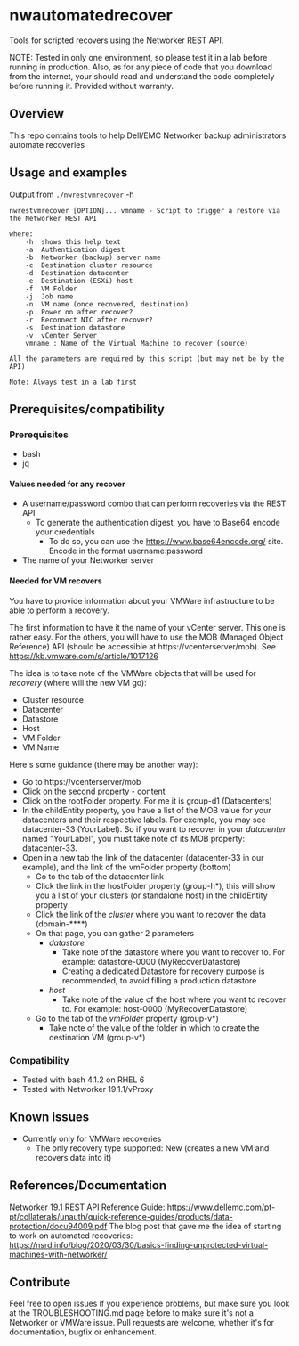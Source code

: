 # nwautomatedrecover
Tools for scripted recovers using the Networker REST API.

NOTE: Tested in only one environment, so please test it in a lab before running in production. Also, as for any piece of code that you download from the internet, your should read and understand the code completely before running it. Provided without warranty.
## Overview
This repo contains tools to help Dell/EMC Networker backup administrators automate recoveries
## Usage and examples
Output from `./nwrestvmrecover`  -h
```
nwrestvmrecover [OPTION]... vmname - Script to trigger a restore via the Networker REST API

where:
    -h  shows this help text
    -a  Authentication digest
    -b  Networker (backup) server name
    -c  Destination cluster resource
    -d  Destination datacenter
    -e  Destination (ESXi) host
    -f  VM Folder
    -j  Job name
    -n  VM name (once recovered, destination)
    -p  Power on after recover?
    -r  Reconnect NIC after recover?
    -s  Destination datastore
    -v  vCenter Server
    vmname : Name of the Virtual Machine to recover (source)

All the parameters are required by this script (but may not be by the API)

Note: Always test in a lab first
```
## Prerequisites/compatibility
### Prerequisites
  - bash
  - jq
#### Values needed for any recover
 - A username/password combo that can perform recoveries via the REST API
   - To generate the authentication digest, you have to Base64 encode your credentials
     - To do so, you can use the https://www.base64encode.org/ site. Encode in the format username:password
 - The name of your Networker server
#### Needed for VM recovers
You have to provide information about your VMWare infrastructure to be able to perform a recovery.

The first information to have it the name of your vCenter server. This one is rather easy.  For the others, you will have to use the MOB (Managed Object Reference) API (should be accessible at https://vcenterserver/mob). See https://kb.vmware.com/s/article/1017126

The idea is to take note of the VMWare objects that will be used for _recovery_ (where will the new VM go):
 - Cluster resource
 - Datacenter
 - Datastore
 - Host
 - VM Folder
 - VM Name

Here's some guidance (there may be another way):
  - Go to https://vcenterserver/mob
  - Click on the second property - content
  - Click on the rootFolder property. For me it is group-d1 (Datacenters)
  - In the childEntity property, you have a list of the MOB value for your datacenters and their respective labels. For exemple, you may see datacenter-33 (YourLabel). So if you want to recover in your _datacenter_ named "YourLabel", you must take note of its MOB property: datacenter-33.
   - Open in a new tab the link of the datacenter (datacenter-33 in our example), and the link of the vmFolder property (bottom)
     - Go to the tab of the datacenter link
      - Click the link in the hostFolder property (group-h*), this will show you a list of your clusters (or standalone host) in the childEntity property
      - Click the link of the _cluster_ where you want to recover the data (domain-****)
      - On that page, you can gather 2 parameters
        - _datastore_
          - Take note of the datastore where you want to recover to. For example: datastore-0000 (MyRecoverDatastore)
          - Creating a dedicated Datastore for recovery purpose is recommended, to avoid filling a production datastore
        - _host_
          - Take note of the value of the host where you want to recover to. For example: host-0000 (MyRecoverDatastore)
     - Go to the tab of the _vmFolder_ property (group-v*)
       - Take note of the value of the folder in which to create the destination VM (group-v*)

### Compatibility
 - Tested with bash 4.1.2 on RHEL 6
 - Tested with Networker 19.1.1/vProxy
## Known issues
 - Currently only for VMWare recoveries
   - The only recovery type supported: New (creates a new VM and recovers data into it)
## References/Documentation
Networker 19.1 REST API Reference Guide: https://www.dellemc.com/pt-pt/collaterals/unauth/quick-reference-guides/products/data-protection/docu94009.pdf
The blog post that gave me the idea of starting to work on automated recoveries: https://nsrd.info/blog/2020/03/30/basics-finding-unprotected-virtual-machines-with-networker/
## Contribute
Feel free to open issues if you experience problems, but make sure you look at the TROUBLESHOOTING.md page before to make sure it's not a Networker or VMWare issue.
Pull requests are welcome, whether it's for documentation, bugfix or enhancement.
